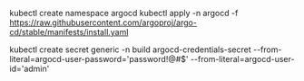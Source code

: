 kubectl create namespace argocd
kubectl apply -n argocd -f https://raw.githubusercontent.com/argoproj/argo-cd/stable/manifests/install.yaml

kubectl create secret generic -n build argocd-credentials-secret --from-literal=argocd-user-password='password!@#$' --from-literal=argocd-user-id='admin'

